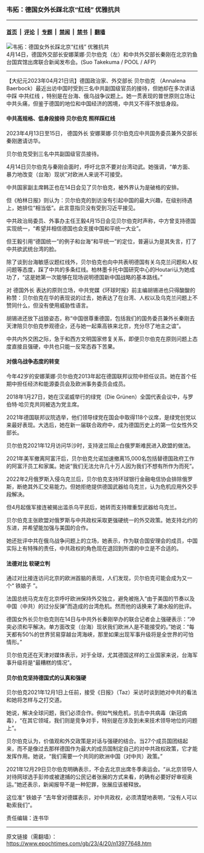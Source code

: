 ### 韦拓：德国女外长踩北京“红线” 优雅抗共

---

#### [首页](../../../..?n13977648) &nbsp;|&nbsp; [评论](../../../../../epoch-comment?n13977648) &nbsp;|&nbsp; [专题](../../../../../epoch-special?n13977648) &nbsp;|&nbsp; [禁闻](../../../../../epoch-news?n13977648) &nbsp;|&nbsp; [禁书](../../../../../books?n13977648) &nbsp;|&nbsp; [翻墙](https://github.com/gfw-breaker/nogfw/blob/master/README.md?n13977648)


<div><img alt="韦拓：德国女外长踩北京“红线” 优雅抗共" class="attachment-djy_600_400 size-djy_600_400 wp-post-image" src="https://i.epochtimes.com/assets/uploads/2023/04/id13977650-000_33D73RE-600x400.jpg"/>
<div class="caption">
 4月14日，德国外交部长安娜莱娜·贝尔伯克（左）和中共外交部长秦刚在北京钓鱼台国宾馆出席联合新闻发布会。(Suo Takekuma / POOL / AFP)
</div></div><hr/><div class="post_content" id="artbody" itemprop="articleBody">
 <!-- article content begin -->
 <p>
  【大纪元2023年04月21日讯】德国政治家、外交部长
  <ok href="https://www.epochtimes.com/gb/tag/%E8%B4%9D%E5%B0%94%E4%BC%AF%E5%85%8B.html">
   贝尔伯克
  </ok>
  （Annalena Baerbock）最近出访中国时受到三名中共副国级官员的接待，但她却在多次讲话中踩
  <ok href="https://www.epochtimes.com/gb/tag/%E4%B8%AD%E5%85%B1%E7%BA%A2%E7%BA%BF.html">
   中共红线
  </ok>
  ，特别是在台海、俄乌战争议题上。她一贯表现的普世原则立场让中共头痛，但鉴于德国的地位和中国经济的困境，中共又不得不放低身段。
 </p>
 <h4>
  中共高规格、低身段接待
  <ok href="https://www.epochtimes.com/gb/tag/%E8%B4%9D%E5%B0%94%E4%BC%AF%E5%85%8B.html">
   贝尔伯克
  </ok>
  照样踩红线
 </h4>
 <p>
  2023年4月13日至15日，
  <ok href="https://www.epochtimes.com/gb/tag/%E5%BE%B7%E5%9B%BD%E5%A4%96%E9%95%BF.html">
   德国外长
  </ok>
  安娜莱娜·贝尔伯克应中共国务委员兼外交部长秦刚邀请访华。
 </p>
 <p>
  贝尔伯克受到三名中共副国级官员接待。
 </p>
 <p>
  4月14日贝尔伯克与秦刚会面时，呼吁北京不要对台湾动武。她强调，“单方面、暴力地改变（台海）现状”对欧洲人来说不可接受。
 </p>
 <p>
  中共国家副主席韩正也在14日会见了贝尔伯克，被外界认为是破格的安排。
 </p>
 <p>
  但《柏林日报》则认为：贝尔伯克的到访没有引起中国的最大兴趣，在级别待遇上，她排位“相当低”。此言意指贝没有受到习近平接见。
 </p>
 <p>
  中共政治局委员、外事办主任王毅4月15日会见贝尔伯克时声称，中方曾支持德国实现统一，“希望并相信德国也会支援中国和平统一大业”。
 </p>
 <p>
  但王毅引用“德国统一”的例子和台海“和平统一”的定位，普遍认为是其失言，打了中共欲武统台湾的脸。
 </p>
 <p>
  除了谈到台海敏感议题红线外，贝尔伯克也向中共表明德国有关乌克兰问题和人权问题等态度，踩了中共的多条红线。柏林墨卡托中国研究中心的Houtari认为她成功了，“这是她第一次能够在现场说明德国新中国战略的基本路线。”
 </p>
 <p>
  对
  <ok href="https://www.epochtimes.com/gb/tag/%E5%BE%B7%E5%9B%BD%E5%A4%96%E9%95%BF.html">
   德国外长
  </ok>
  表达的原则立场，中共党媒《环球时报》前主编胡锡进也只得酸酸的称赞：贝尔伯克在华的表现说的过去，她表达了在台湾、人权以及乌克兰问题上不赞同什么，但没有使用威胁性语言。
 </p>
 <p>
  胡锡进还放下战狼姿态，称“中国很尊重德国，包括我们的国务委员兼外长秦刚去天津陪贝尔伯克参观德企，还与她一起乘高铁来北京，充分尽了地主之谊”。
 </p>
 <p>
  中共内外交困之际，急于和西方文明国家修复关系，即便贝尔伯克在原则问题上态度直接且强硬，中共也只能一反常态吞下苦果。
 </p>
 <h4>
  对俄乌战争态度的转变
 </h4>
 <p>
  今年42岁的安娜莱娜·贝尔伯克2013年起在德国联邦议院中担任议员。她在首个任期中担任经济和能源委员会及欧洲事务委员会成员。
 </p>
 <p>
  2018年1月27日，她在汉诺威举行的绿党（Die Grünen）全国代表会议中，与罗伯特·哈贝克共同被选为党主席。
 </p>
 <p>
  2021年德国联邦议院选举，他们领导绿党在国会中取得118个议席，是绿党创党以来最好表现。大选后，她在新一届联合政府中，成为德国历史上的第一位女性外交部长。
 </p>
 <p>
  贝尔伯克2021年12月访问华沙时，支持波兰阻止白俄罗斯难民进入欧盟的做法。
 </p>
 <p>
  2021年美军撤离阿富汗后，贝尔伯克允诺加速撤离15,000名包括替德国政府工作的阿富汗员工和家属。她说“我们无法允许几十万人因为我们不想有所作为而死”。
 </p>
 <p>
  2022年2月俄罗斯入侵乌克兰后，贝尔伯克支持环球银行金融电信协会排除俄罗斯，断绝其外汇交易能力。但她拒绝提供德国武器给乌克兰，认为危机应用外交手段解决。
 </p>
 <p>
  但4月起俄军接连被揭出滥杀乌平民后，她转而支持赠重型武器给乌克兰。
 </p>
 <p>
  贝尔伯克主张欧盟对俄罗斯与中共政权采取更强硬统一的外交政策。她支持北约的东进，并希望能加强与美国的合作。
 </p>
 <p>
  她还批评中共在俄乌战争问题上的立场，她表示，作为联合国安理会的成员，中国实际上有特殊的责任，中共政权的角色现在退回到所谓的中立是不合适的。
 </p>
 <h4>
  法德对比 软硬立判
 </h4>
 <p>
  通过对比接连访问北京的欧洲首脑的表现，人们发现，贝尔伯克可能会成为又一个“
  <ok href="https://www.epochtimes.com/gb/tag/%E9%93%81%E5%A8%98%E5%AD%90.html">
   铁娘子
  </ok>
  ”。
 </p>
 <p>
  法国总统马克龙在北京呼吁欧洲保持外交独立，避免被拖入“由于美国的节奏以及中国（中共）的过分反弹”而造成的台湾危机。然而他的话换来了潮水般的批评。
 </p>
 <p>
  德国女外长贝尔伯克则在14日与中共外长秦刚举办的联合记者会上强硬表示：“冲突必须和平解决。单方面改变（台海）现状我们欧洲人是不能接受的。”她说：“每天都有50%的世界贸易穿越台湾海峡，那里如果出现军事升级将是全世界的可怕情形。”
 </p>
 <p>
  贝尔伯克还在天津对媒体表示，对于全球，尤其德国这样的工业国家来说，台海军事升级将是“最糟糕的情况”。
 </p>
 <h4>
  贝尔伯克坚持德国式的认真和强硬
 </h4>
 <p>
  贝尔伯克2021年12月1日上任前，接受《日报》（Taz）采访时谈到她对中共的看法和她将怎样与之打交道。
 </p>
 <p>
  她说，解决全球问题，我们必须合作。例如气候危机，抗击中共病毒（新冠病毒），“在其它领域，我们则是竞争对手，特别是在涉及到未来技术领导地位的问题上”。
 </p>
 <p>
  贝尔伯克认为，价值观和外交政策是对话与强硬的结合。当27个成员国团结起来，而不是像过去那样德国作为最大的成员国制定自己的对中共政权政策，它才能发挥作用。她说，“我们需要一个共同的欧洲中国（对中共）政策。”
 </p>
 <p>
  2021年12月29日贝尔伯克明确表示，不会去北京出席冬季奥运会。“从北京领导人对待网球选手彭帅或被逮捕的公民记者张展的方式来看，的确有必要好好审视奥运。”她还表示，新闻报导不是一种犯罪，张展应该被释放。
 </p>
 <p>
  这位准“
  <ok href="https://www.epochtimes.com/gb/tag/%E9%93%81%E5%A8%98%E5%AD%90.html">
   铁娘子
  </ok>
  ”去年曾对德媒表示，对中共政权，必须清楚地表明，“没有人可以勒索我们”。
 </p>
 <p>
  责任编辑：连书华
 </p>
 <!-- article content end -->
 <div id="below_article_ad">
 </div>
</div>


---

原文链接（需翻墙）：https://www.epochtimes.com/gb/23/4/20/n13977648.htm